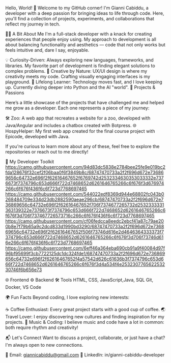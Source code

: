 Hello, World! 👋
Welcome to my GitHub corner! I'm Gianni Cabiddu, a developer with a deep passion for bringing ideas to life through code. Here, you'll find a collection of projects, experiments, and collaborations that reflect my journey in tech.

👨‍💻 A Bit About Me
I'm a full-stack developer with a knack for creating experiences that people enjoy using. My approach to development is all about balancing functionality and aesthetics — code that not only works but feels intuitive and, dare I say, enjoyable.

💡 Curiosity-Driven: Always exploring new languages, frameworks, and libraries. My favorite part of development is finding elegant solutions to complex problems.
🎨 Creative by Nature: UX/UI design is where my creativity meets my code. Crafting visually engaging interfaces is my playground.
🌱 Lifelong Learner: Technology moves fast, and I love keeping up. Currently diving deeper into Python and the AI "world".
🔨 Projects & Passions

Here’s a little showcase of the projects that have challenged me and helped me grow as a developer. Each one represents a piece of my journey:

🛠 Zoo: A web app that recreates a website for a zoo, developed with Java/Angular and includes a chatbox created with Botpress.
🌐 HospyHelper: My first web app created for the final course project with Epicode, developed with Java.

If you're curious to learn more about any of these, feel free to explore the repositories or reach out to me directly!

🧰 My Developer Toolkit
https://camo.githubusercontent.com/94d83dc5838e2784bee25fe9e019bc2fda128676f32cef2f06baa0f6f3849b8c/68747470733a2f2f696d672e736869656c64732e696f2f62616467652f6769742d2532334630353033332e7376673f7374796c653d666f722d7468652d6261646765266c6f676f3d676974266c6f676f436f6c6f723d7768697465
https://camo.githubusercontent.com/544022edf8369d944e68802fc043b0268484709e334d23db2882590aeae296cb/68747470733a2f2f696d672e736869656c64732e696f2f62616467652f706f7374677265732d2532333331363139322e7376673f7374796c653d666f722d7468652d6261646765266c6f676f3d706f737467726573716c266c6f676f436f6c6f723d7768697465
https://camo.githubusercontent.com/cf06fedcca8eedc2ebcf41a87c79ae200b8e7f79b65a9c2dcd833d1990bd3290/68747470733a2f2f696d672e736869656c64732e696f2f62616467652f506f73746d616e2d4646364333373f7374796c653d666f722d7468652d6261646765266c6f676f3d706f73746d616e266c6f676f436f6c6f723d7768697465
https://camo.githubusercontent.com/6eff46a364eba690cb91a9f40084d97f96bf95699f3cb7722125dc1dc324fde1/68747470733a2f2f696d672e736869656c64732e696f2f62616467652f4a57542d626c61636b3f7374796c653d666f722d7468652d6261646765266c6f676f3d4a534f4e253230776562253230746f6b656e73

🌐 Frontend	⚙️ Backend	🛠️ Tools
HTML, CSS, JavaScript,Java, SQL	Git, Docker, VS Code

🌍 Fun Facts
Beyond coding, I love exploring new interests:

☕ Coffee Enthusiast: Every great project starts with a good cup of coffee.
🌏 Travel Lover: I enjoy discovering new cultures and finding inspiration for my projects.
🎸 Music & Coding: I believe music and code have a lot in common: both require rhythm and creativity!

📬 Let's Connect
Want to discuss a project, collaborate, or just have a chat? I'm always open to new connections.


📧 Email: giannicabiddu@gmail.com
💼 LinkedIn: in/gianni-cabiddu-developer


